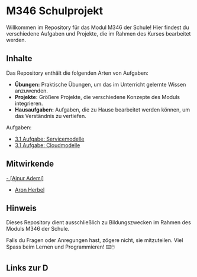 # M346 Schulprojekt

Willkommen im Repository für das Modul M346 der Schule! Hier findest du verschiedene Aufgaben und Projekte, die im Rahmen des Kurses bearbeitet werden.

## Inhalte

Das Repository enthält die folgenden Arten von Aufgaben:

- **Übungen:** Praktische Übungen, um das im Unterricht gelernte Wissen anzuwenden.
- **Projekte:** Größere Projekte, die verschiedene Konzepte des Moduls integrieren.
- **Hausaufgaben:** Aufgaben, die zu Hause bearbeitet werden können, um das Verständnis zu vertiefen.

Aufgaben: 

- [3.1 Aufgabe: Servicemodelle](https://github.com/ajnurademi/M346_IMS_aa/blob/main/3_1_Aufgabe_IaaS_PaaS_SaaS.md)
- [3.1 Aufgabe: Cloudmodelle](https://github.com/ajnurademi/M346_IMS_aa/blob/main/3_1_Aufgabe1_OnPremise_Public_Private__Hybrid.md)


## Mitwirkende

<a href="https://github.com/ajnurademi">- [Ajnur Ademi]</a>
- [Aron Herbel](https://github.com/aronherbel) 

## Hinweis

Dieses Repository dient ausschließlich zu Bildungszwecken im Rahmen des Moduls M346 der Schule.

Falls du Fragen oder Anregungen hast, zögere nicht, sie mitzuteilen. Viel Spass beim Lernen und Programmieren! ⌨️🖱️

## Links zur D